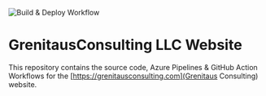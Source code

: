 ![Build & Deploy Workflow](https://github.com/michaeldeongreen/GrenitausConsulting/workflows/Build%20&%20Deploy%20Workflow/badge.svg)

# GrenitausConsulting LLC Website

This repository contains the source code, Azure Pipelines & GitHub Action Workflows for the [https://grenitausconsulting.com](Grenitaus Consulting) website.

